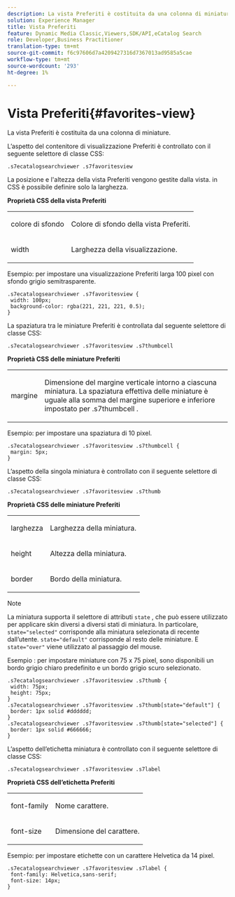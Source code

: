 ```yaml
---
description: La vista Preferiti è costituita da una colonna di miniature.
solution: Experience Manager
title: Vista Preferiti
feature: Dynamic Media Classic,Viewers,SDK/API,eCatalog Search
role: Developer,Business Practitioner
translation-type: tm+mt
source-git-commit: f6c97606d7a4209427316d7367013ad9585a5cae
workflow-type: tm+mt
source-wordcount: '293'
ht-degree: 1%

---
```



# Vista Preferiti{#favorites-view}

La vista Preferiti è costituita da una colonna di miniature.

<!--<a id="section_B6EFCCADB5A5495DAE6BBE42F7F405CB"></a>-->

L’aspetto del contenitore di visualizzazione Preferiti è controllato con il seguente selettore di classe CSS:

```
.s7ecatalogsearchviewer .s7favoritesview
```

La posizione e l&#39;altezza della vista Preferiti vengono gestite dalla vista. in CSS è possibile definire solo la larghezza.

**Proprietà CSS della vista Preferiti**

<table id="table_C48C56E696304C9BAFEE71BA9EA9A174"> 
 <tbody> 
  <tr> 
   <td colname="col1"> <p> <span class="codeph"> colore di sfondo  </span> </p> </td> 
   <td colname="col2"> <p> Colore di sfondo della vista Preferiti. </p> </td> 
  </tr> 
  <tr> 
   <td colname="col1"> <p> <span class="codeph"> width </span> </p> </td> 
   <td colname="col2"> <p>Larghezza della visualizzazione. </p> </td> 
  </tr> 
 </tbody> 
</table>

Esempio: per impostare una visualizzazione Preferiti larga 100 pixel con sfondo grigio semitrasparente.

```
.s7ecatalogsearchviewer .s7favoritesview { 
 width: 100px; 
 background-color: rgba(221, 221, 221, 0.5); 
}
```

La spaziatura tra le miniature Preferiti è controllata dal seguente selettore di classe CSS:

```
.s7ecatalogsearchviewer .s7favoritesview .s7thumbcell
```

**Proprietà CSS delle miniature Preferiti**

<table id="table_EED8CE63D805458196DE0E87C7E9945F"> 
 <tbody> 
  <tr> 
   <td colname="col1"> <p> <span class="codeph"> margine  </span> </p> </td> 
   <td colname="col2"> <p> Dimensione del margine verticale intorno a ciascuna miniatura. La spaziatura effettiva delle miniature è uguale alla somma del margine superiore e inferiore impostato per <span class="codeph"> .s7thumbcell </span>. </p> </td> 
  </tr> 
 </tbody> 
</table>

Esempio: per impostare una spaziatura di 10 pixel.

```
.s7ecatalogsearchviewer .s7favoritesview .s7thumbcell { 
 margin: 5px; 
}
```

L’aspetto della singola miniatura è controllato con il seguente selettore di classe CSS:

```
.s7ecatalogsearchviewer .s7favoritesview .s7thumb
```

**Proprietà CSS delle miniature Preferiti**

<table id="table_6F5B1438CAFA49E9B33400C6970ABDA1"> 
 <tbody> 
  <tr> 
   <td colname="col1"> <p> <span class="codeph"> larghezza  </span> </p> </td> 
   <td colname="col2"> <p>Larghezza della miniatura. </p> </td> 
  </tr> 
  <tr> 
   <td colname="col1"> <p> <span class="codeph"> height </span> </p> </td> 
   <td colname="col2"> <p>Altezza della miniatura. </p> </td> 
  </tr> 
  <tr> 
   <td colname="col1"> <p> <span class="codeph"> border  </span> </p> </td> 
   <td colname="col2"> <p>Bordo della miniatura. </p> </td> 
  </tr> 
 </tbody> 
</table>

>[!NOTE]
>
>La miniatura supporta il selettore di attributi `state` , che può essere utilizzato per applicare skin diversi a diversi stati di miniatura. In particolare, `state="selected"` corrisponde alla miniatura selezionata di recente dall’utente. `state="default"` corrisponde al resto delle miniature. E `state="over"` viene utilizzato al passaggio del mouse.

Esempio : per impostare miniature con 75 x 75 pixel, sono disponibili un bordo grigio chiaro predefinito e un bordo grigio scuro selezionato.

```
.s7ecatalogsearchviewer .s7favoritesview .s7thumb { 
 width: 75px; 
 height: 75px;  
} 
.s7ecatalogsearchviewer .s7favoritesview .s7thumb[state="default"] { 
 border: 1px solid #dddddd; 
} 
.s7ecatalogsearchviewer .s7favoritesview .s7thumb[state="selected"] { 
 border: 1px solid #666666; 
}
```

L’aspetto dell’etichetta miniatura è controllato con il seguente selettore di classe CSS:

```
.s7ecatalogsearchviewer .s7favoritesview .s7label
```

**Proprietà CSS dell’etichetta Preferiti**

<table id="table_B41339A16ACB46CB87D3EB1FD05FA2CD"> 
 <tbody> 
  <tr> 
   <td colname="col1"> <p> <span class="codeph"> font-family  </span> </p> </td> 
   <td colname="col2"> <p>Nome carattere. </p> </td> 
  </tr> 
  <tr> 
   <td colname="col1"> <p> <span class="codeph"> font-size  </span> </p> </td> 
   <td colname="col2"> <p>Dimensione del carattere. </p> </td> 
  </tr> 
 </tbody> 
</table>

Esempio: per impostare etichette con un carattere Helvetica da 14 pixel.

```
.s7ecatalogsearchviewer .s7favoritesview .s7label { 
 font-family: Helvetica,sans-serif; 
 font-size: 14px; 
}
```

